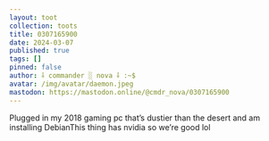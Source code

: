 ```yaml
---
layout: toot
collection: toots
title: 0307165900
date: 2024-03-07
published: true
tags: []
pinned: false
author: ⸸ commander ░ nova ⸸ :~$
avatar: /img/avatar/daemon.jpeg
mastodon: https://mastodon.online/@cmdr_nova/0307165900
---
```


Plugged in my 2018 gaming pc that’s dustier than the desert and am installing DebianThis thing has nvidia so we’re good lol
